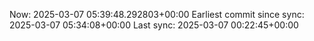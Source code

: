 Now: 2025-03-07 05:39:48.292803+00:00 Earliest commit since sync: 2025-03-07 05:34:08+00:00 Last sync: 2025-03-07 00:22:45+00:00
